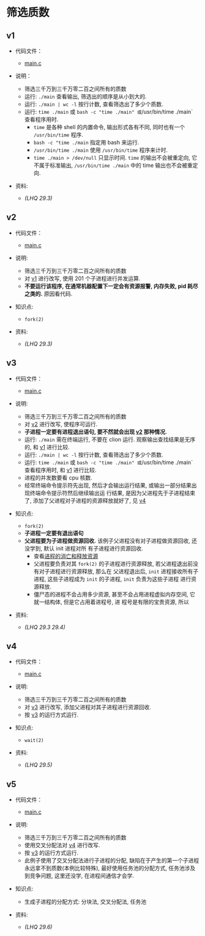 # 筛选质数

## v1

- 代码文件：
  - [main.c](./v1/main.c)

- 说明：
  - 筛选三千万到三千万零二百之间所有的质数
  - 运行: `./main` 查看输出, 筛选出的顺序是从小到大的.
  - 运行: `./main | wc -l` 按行计数, 查看筛选出了多少个质数.
  - 运行: `time ./main` 或 `bash -c "time ./main" 或`/usr/bin/time ./main` 查看程序用时.
    - `time` 是各种 shell 的内置命令, 输出形式各有不同, 同时也有一个 `/usr/bin/time` 程序.
    - `bash -c "time ./main` 指定用 bash 来运行.
    - `/usr/bin/time ./main` 使用 `/usr/bin/time` 程序来计时.
    - `time ./main > /dev/null` 只显示时间. `time` 的输出不会被重定向, 它不属于标准输出,
      `/usr/bin/time ./main` 中的 time 输出也不会被重定向.

- 资料:
  - _(LHQ 29.3)_

## v2

- 代码文件：
  - [main.c](./v2/main.c)

- 说明:
  - 筛选三千万到三千万零二百之间所有的质数
  - 对 [v1](#v1) 进行改写, 使用 201 个子进程进行并发运算.
  - **不要运行该程序, 在通常机器配置下一定会有资源报警, 内存失败, pid 耗尽之类的.** 原因看代码.
- 知识点:
  - `fork(2)`

- 资料:
  - _(LHQ 29.3)_

## v3

- 代码文件：
  - [main.c](./v3/main.c)

- 说明:
  - 筛选三千万到三千万零二百之间所有的质数
  - 对 [v2](#v2) 进行改写, 使程序可运行.
  - **子进程一定要有进程退出语句, 要不然就会出现 [v2](#v2) 那种情况.**
  - 运行: `./main` 需在终端运行, 不要在 clion 运行. 观察输出查找结果是无序的, 和 [v1](#v1) 进行比较.
  - 运行: `./main | wc -l` 按行计数, 查看筛选出了多少个质数.
  - 运行: `time ./main` 或 `bash -c "time ./main" 或`/usr/bin/time ./main` 查看程序用时, 和
    [v1](#v1) 进行比较.
  - 进程的并发数要看 cpu 核数.
  - 经常终端命令提示符先出现, 然后才会输出运行结果, 或输出一部分结果出现终端命令提示符然后继续输出运
    行结果, 是因为父进程先于子进程结束了, 添加了父进程对子进程的资源释放就好了, 见 [v4](#v4)

- 知识点:
  - `fork(2)`
  - **子进程一定要有退出语句**
  - **父进程要为子进程做资源回收.** 该例子父进程没有对子进程做资源回收, 还没学到, 默认 init 进程对所
    有子进程进行资源回收.
    - 查看[进程的消亡和释放资源](../../../15120.进程基础.md#进程的消亡和释放资源)
    - 父进程要负责对其 `fork(2)` 的子进程进行资源释放, 若父进程退出前没有对子进程进行资源释放, 那么在
      父进程退出后, `init` 进程接收所有子进程, 这些子进程成为 `init` 的子进程, `init` 负责为这些子进程
      进行资源释放.
    - 僵尸态的进程不会占用多少资源, 甚至不会占用进程虚拟内存空间, 它就一结构体, 但是它占用着进程号, 进
      程号是有限的宝贵资源, 所以

- 资料:
  - _(LHQ 29.3 29.4)_

## v4

- 代码文件：
  - [main.c](./v4/main.c)

- 说明:
  - 筛选三千万到三千万零二百之间所有的质数
  - 对 [v3](#v3) 进行改写, 添加父进程对其子进程进行资源回收.
  - 按 [v3](#v3) 的运行方式运行.

- 知识点:
  - `wait(2)`

- 资料:
  - _(LHQ 29.5)_

## v5

- 代码文件：
  - [main.c](./v5/main.c)

- 说明:
  - 筛选三千万到三千万零二百之间所有的质数
  - 使用交叉分配法对 [v4](#v4) 进行改写.
  - 按 [v3](#v3) 的运行方式运行.
  - 此例子使用了交叉分配法进行子进程的分配, 缺陷在于产生的第一个子进程永远拿不到质数(本例比较特殊),
    最好使用任务池的分配方式, 任务池涉及到竞争问题, 这里还没学, 在进程间通信才会学.

- 知识点:
  - 生成子进程的分配方式: 分块法, 交叉分配法, 任务池

- 资料:
  - _(LHQ 29.6)_
